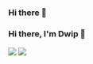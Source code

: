 ### Hi there 👋

<!--
**akelch11/akelch11** is a ✨ _special_ ✨ repository because its `README.md` (this file) appears on your GitHub profile.

Here are some ideas to get you started:

- 🔭 I’m currently working on ...
- 🌱 I’m currently learning ...
- 👯 I’m looking to collaborate on ...
- 🤔 I’m looking for help with ...
- 💬 Ask me about ...
- 📫 How to reach me: ...
- 😄 Pronouns: ...
- ⚡ Fun fact: ...
-->


### Hi there, I'm Dwip 👋


  <img align="center" src="https://github-readme-stats.vercel.app/api?username=akelch&count_private=true&show_icons=true&theme=tokyonight&border_color=#fff" />

<a href="https://github.com/dsaha04/github-readme-stats">
  <img align="center" src="https://github-readme-stats.vercel.app/api/top-langs/?username=dsaha04&layout=compact&count_private=true&theme=tokyonight&hide=css&border_color=#fff" />
</a>
